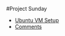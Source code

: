 #Project Sunday

* [Ubuntu VM Setup](https://projectsunday.github.io/Public/UbuntuVMSetup.html)
* [Comments](https://projectsunday.github.io/docs/comments)
